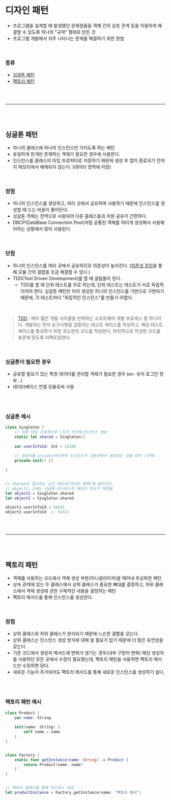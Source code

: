 # 디자인 패턴
* 프로그램을 설계할 때 발생했던 문제점들을 객체 간의 상호 관계 등을 이용하여 해결할 수 있도록 하나의 "규약" 형태로 만든 것
* 프로그램 개발에서 자주 나타나는 문제를 해결하기 위한 방법

<br/>

### 종류
* [싱글톤 패턴](#싱글톤-패턴)
* [팩토리 패턴](#팩토리-패턴)

<br/>
<br/>

---

<br/>
<br/>

## 싱글톤 패턴
* 하나의 클래스에 하나의 인스턴스만 가지도록 하는 패턴
* 유일하게 한개만 존재하는 객체가 필요한 경우에 사용한다.
* 인스턴스를 클래스의 타입 프로퍼티로 저장하기 때문에 생성 후 앱이 종료되기 전까지 메모리에서 해제되지 않는다. (데이터 영역에 저장)

<br/>

### 장점
* 하나의 인스턴스를 생성하고, 여러 곳에서 공유하며 사용하기 때문에 인스턴스를 생성할 때 드는 비용이 줄어든다.
* 싱글톤 객체는 전역으로 사용되어 다른 클래스들과 자원 공유가 간편하다.
* DBCP(DataBase Connection Pool)처럼 공통된 객체를 여러개 생성해서 사용해야하는 상황에서 많이 사용된다.

<br/>

### 단점
* 하나의 인스턴스를 여러 곳에서 공유하므로 의존성이 높아진다. ([의존성 주입](https://ko.wikipedia.org/wiki/의존성_주입)을 통해 모듈 간의 결합을 조금 해결할 수 있다.)
* TDD(Test Driven Development)를 할 때 걸림돌이 된다.
   * TDD를 할 때 단위 테스트를 주로 하는데, 단위 테스트는 테스트가 서로 독립적이어야 한다. 싱글톤 패턴은 미리 생성된 하나의 인스턴스를 기반으로 구현되기 때문에, 각 테스트마다 "독립적인 인스턴스"를 만들기 어렵다.

<br/>

> [TDD](https://ko.wikipedia.org/wiki/테스트_주도_개발) : 매우 짧은 개발 사이클을 반복하는 소프트웨어 개발 프로세스 중 하나이다. 개발자는 먼저 요구사항을 검증하는 테스트 케이스를 작성하고, 해당 테스트 케이스를 통과하기 위한 최소한의 코드를 작성한다. 마지막으로 작성한 코드를 표준에 맞도록 리팩토링한다.


<br/>

### 싱글톤이 필요한 경우
* 공유할 필요가 있는 특정 데이터를 관리할 객체가 필요한 경우 (ex- 유저 로그인 정보 ..)
* 데이터베이스 연결 모듈로써 사용

<br/>
<br/>

### 싱글톤 예시
```swift
class Singleton {
    // 저장 타입 프로퍼티로 (자기 자신의)인스턴스 생성
    static let shared = Singleton()
    
    var userInfoId: Int = 12345
    
    // 생성자를 private처리하여 인스턴스가 다른곳에서 생성되는 것을 방지 (선택)
    private init() {}
    
}


// shared로 접근하는 순간 메모리(데이터 영역)에 올라간다.
// object1, 2에는 싱글톤 인스턴스의 메모리 주소가 저장됨
let object1 = Singleton.shared
let object2 = Singleton.shared

object1.userInfoId = 54321
object2.userInfoId  // 54321
```

<br/>
<br/>

---

<br/>
<br/>

## 팩토리 패턴
* 객체를 사용하는 코드에서 객체 생성 부분(이니셜라이저)을 떼어내 추상화한 패턴
* 상속 관계에 있는 두 클래스에서 상위 클래스가 중요한 뼈대를 결정하고, 하위 클래스에서 객체 생성에 관한 구체적인 내용을 결정하는 패턴
* 팩토리 메서드를 통해 인스턴스를 생성한다.


<br/>

### 장점
* 상위 클래스와 하위 클래스가 분리되기 때문에 느슨한 결합을 갖는다.
* 상위 클래스는 인스턴스 생성 방식에 대해 알 필요가 없기 때문에 더 많은 유연성을 갖는다.
* 기존 코드에서 생성자 메서드에 변화가 생기는 경우(내부 구현의 변화) 해당 생성자를 사용하던 모든 곳에서 수정이 필요했는데, 팩토리 패턴을 사용하면 팩토리 메서드만 수정하면 된다.
* 새로운 기능이 추가되어도 팩토리 메서드를 통해 새로운 인스턴스를 생성하기 쉽다.

<br/>
<br/>

### 팩토리 패턴 예시
```swift
class Product {
    var name: String
    
    init(name: String) {
        self.name = name
    }
}


class Factory {
    static func getInstance(name: String) -> Product {
        return Product(name: name)
    }
}


// 팩토리 클래스를 통해 인스턴스 생성
let productInstance = Factory.getInstance(name: "팩토리 예시")
```